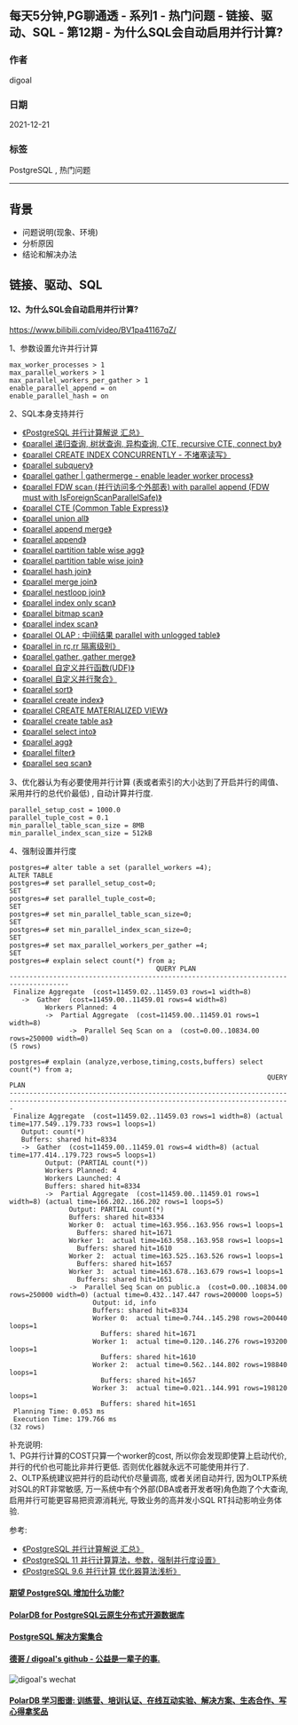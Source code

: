 ## 每天5分钟,PG聊通透 - 系列1 - 热门问题 - 链接、驱动、SQL - 第12期 - 为什么SQL会自动启用并行计算?     
                                
### 作者                                
digoal                                
                                
### 日期                                
2021-12-21                              
                                
### 标签                             
PostgreSQL , 热门问题             
                              
----                              
                              
## 背景           
- 问题说明(现象、环境)    
- 分析原因    
- 结论和解决办法    
        
## 链接、驱动、SQL         
        
#### 12、为什么SQL会自动启用并行计算?      
https://www.bilibili.com/video/BV1pa41167qZ/   
  
  
1、参数设置允许并行计算  
```  
max_worker_processes > 1    
max_parallel_workers > 1    
max_parallel_workers_per_gather > 1    
enable_parallel_append = on  
enable_parallel_hash = on  
```  
  
2、SQL本身支持并行  
- [《PostgreSQL 并行计算解说 汇总》](../201903/20190318_05.md)    
- [《parallel 递归查询, 树状查询, 异构查询, CTE, recursive CTE, connect by》](../201903/20190318_04.md)    
- [《parallel CREATE INDEX CONCURRENTLY - 不堵塞读写》](../201903/20190318_03.md)    
- [《parallel subquery》](../201903/20190318_02.md)    
- [《parallel gather | gathermerge - enable leader worker process》](../201903/20190318_01.md)    
- [《parallel FDW scan (并行访问多个外部表) with parallel append (FDW must with IsForeignScanParallelSafe)》](../201903/20190317_18.md)   
- [《parallel CTE (Common Table Express)》](../201903/20190317_17.md)    
- [《parallel union all》](../201903/20190317_16.md)    
- [《parallel append merge》](../201903/20190317_15.md)    
- [《parallel append》](../201903/20190317_14.md)    
- [《parallel partition table wise agg》](../201903/20190317_13.md)    
- [《parallel partition table wise join》](../201903/20190317_12.md)    
- [《parallel hash join》](../201903/20190317_11.md)    
- [《parallel merge join》](../201903/20190317_10.md)    
- [《parallel nestloop join》](../201903/20190317_09.md)    
- [《parallel index only scan》](../201903/20190317_08.md)    
- [《parallel bitmap scan》](../201903/20190317_07.md)    
- [《parallel index scan》](../201903/20190317_06.md)    
- [《parallel OLAP : 中间结果 parallel with unlogged table》](../201903/20190317_05.md)    
- [《parallel in rc,rr 隔离级别》](../201903/20190317_04.md)    
- [《parallel gather, gather merge》](../201903/20190317_03.md)    
- [《parallel 自定义并行函数(UDF)》](../201903/20190317_02.md)    
- [《parallel 自定义并行聚合》](../201903/20190317_01.md)    
- [《parallel sort》](../201903/20190316_10.md)    
- [《parallel create index》](../201903/20190316_09.md)    
- [《parallel CREATE MATERIALIZED VIEW》](../201903/20190316_08.md)    
- [《parallel create table as》](../201903/20190316_07.md)    
- [《parallel select into》](../201903/20190316_06.md)    
- [《parallel agg》](../201903/20190316_05.md)    
- [《parallel filter》](../201903/20190316_04.md)    
- [《parallel seq scan》](../201903/20190316_03.md)    
  
3、优化器认为有必要使用并行计算  (表或者索引的大小达到了开启并行的阈值、采用并行的总代价最低)  , 自动计算并行度.   
```  
parallel_setup_cost = 1000.0     
parallel_tuple_cost = 0.1        
min_parallel_table_scan_size = 8MB    
min_parallel_index_scan_size = 512kB    
```  
  
4、强制设置并行度  
```  
postgres=# alter table a set (parallel_workers =4);  
ALTER TABLE  
postgres=# set parallel_setup_cost=0;  
SET  
postgres=# set parallel_tuple_cost=0;  
SET  
postgres=# set min_parallel_table_scan_size=0;  
SET  
postgres=# set min_parallel_index_scan_size=0;  
SET  
postgres=# set max_parallel_workers_per_gather =4;  
SET  
postgres=# explain select count(*) from a;  
                                     QUERY PLAN                                        
-------------------------------------------------------------------------------------  
 Finalize Aggregate  (cost=11459.02..11459.03 rows=1 width=8)  
   ->  Gather  (cost=11459.00..11459.01 rows=4 width=8)  
         Workers Planned: 4  
         ->  Partial Aggregate  (cost=11459.00..11459.01 rows=1 width=8)  
               ->  Parallel Seq Scan on a  (cost=0.00..10834.00 rows=250000 width=0)  
(5 rows)  
  
postgres=# explain (analyze,verbose,timing,costs,buffers) select count(*) from a;  
                                                                 QUERY PLAN                                                                    
---------------------------------------------------------------------------------------------------------------------------------------------  
 Finalize Aggregate  (cost=11459.02..11459.03 rows=1 width=8) (actual time=177.549..179.733 rows=1 loops=1)  
   Output: count(*)  
   Buffers: shared hit=8334  
   ->  Gather  (cost=11459.00..11459.01 rows=4 width=8) (actual time=177.414..179.723 rows=5 loops=1)  
         Output: (PARTIAL count(*))  
         Workers Planned: 4  
         Workers Launched: 4  
         Buffers: shared hit=8334  
         ->  Partial Aggregate  (cost=11459.00..11459.01 rows=1 width=8) (actual time=166.202..166.202 rows=1 loops=5)  
               Output: PARTIAL count(*)  
               Buffers: shared hit=8334  
               Worker 0:  actual time=163.956..163.956 rows=1 loops=1  
                 Buffers: shared hit=1671  
               Worker 1:  actual time=163.958..163.958 rows=1 loops=1  
                 Buffers: shared hit=1610  
               Worker 2:  actual time=163.525..163.526 rows=1 loops=1  
                 Buffers: shared hit=1657  
               Worker 3:  actual time=163.678..163.679 rows=1 loops=1  
                 Buffers: shared hit=1651  
               ->  Parallel Seq Scan on public.a  (cost=0.00..10834.00 rows=250000 width=0) (actual time=0.432..147.447 rows=200000 loops=5)  
                     Output: id, info  
                     Buffers: shared hit=8334  
                     Worker 0:  actual time=0.744..145.298 rows=200440 loops=1  
                       Buffers: shared hit=1671  
                     Worker 1:  actual time=0.120..146.276 rows=193200 loops=1  
                       Buffers: shared hit=1610  
                     Worker 2:  actual time=0.562..144.802 rows=198840 loops=1  
                       Buffers: shared hit=1657  
                     Worker 3:  actual time=0.021..144.991 rows=198120 loops=1  
                       Buffers: shared hit=1651  
 Planning Time: 0.053 ms  
 Execution Time: 179.766 ms  
(32 rows)  
```  
  
补充说明:   
1、PG并行计算的COST只算一个worker的cost, 所以你会发现即使算上启动代价, 并行的代价也可能比非并行更低. 否则优化器就永远不可能使用并行了.   
2、OLTP系统建议把并行的启动代价尽量调高, 或者关闭自动并行, 因为OLTP系统对SQL的RT非常敏感, 万一系统中有个外部(DBA或者开发者呀)角色跑了个大查询, 启用并行可能更容易把资源消耗光, 导致业务的高并发小SQL RT抖动影响业务体验.   
  
参考:  
- [《PostgreSQL 并行计算解说 汇总》](../201903/20190318_05.md)    
- [《PostgreSQL 11 并行计算算法，参数，强制并行度设置》](../201812/20181218_01.md)    
- [《PostgreSQL 9.6 并行计算 优化器算法浅析》](../201608/20160816_02.md)    
  
  
  
#### [期望 PostgreSQL 增加什么功能?](https://github.com/digoal/blog/issues/76 "269ac3d1c492e938c0191101c7238216")
  
  
#### [PolarDB for PostgreSQL云原生分布式开源数据库](https://github.com/ApsaraDB/PolarDB-for-PostgreSQL "57258f76c37864c6e6d23383d05714ea")
  
  
#### [PostgreSQL 解决方案集合](https://yq.aliyun.com/topic/118 "40cff096e9ed7122c512b35d8561d9c8")
  
  
#### [德哥 / digoal's github - 公益是一辈子的事.](https://github.com/digoal/blog/blob/master/README.md "22709685feb7cab07d30f30387f0a9ae")
  
  
![digoal's wechat](../pic/digoal_weixin.jpg "f7ad92eeba24523fd47a6e1a0e691b59")
  
  
#### [PolarDB 学习图谱: 训练营、培训认证、在线互动实验、解决方案、生态合作、写心得拿奖品](https://www.aliyun.com/database/openpolardb/activity "8642f60e04ed0c814bf9cb9677976bd4")
  
